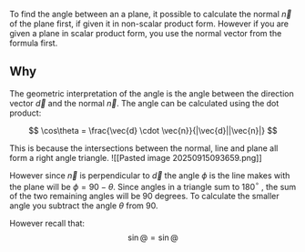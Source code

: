 To find the angle between an a plane, it possible to calculate the normal $\vec{n}$ of the plane first, if given it in non-scalar product form. However if you are given a plane in scalar product form, you use the normal vector from the formula first. 

## Why
The geometric interpretation of the angle is the angle between the direction vector $\vec{d}$ and the normal $\vec{n}$.  The angle can be calculated using the dot product:

$$
\cos\theta = \frac{\vec{d} \cdot  \vec{n}}{|\vec{d}||\vec{n}|}
$$



This is because the intersections between the normal, line and plane all form a right angle triangle.
![[Pasted image 20250915093659.png]]

However since $\vec{n}$ is perpendicular to $\vec{d}$ the angle $\phi$ is  the line makes with the plane will be $\phi = 90 - \theta$.  Since angles in a triangle sum to 180$^\circ$ , the sum of the two remaining angles will be 90 degrees. To calculate the smaller angle you subtract the angle $\theta$ from 90.

However recall that:
$$
\sin@= \sin@
$$


